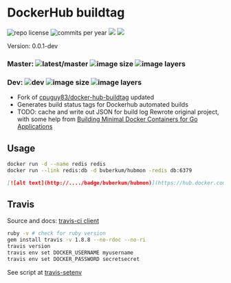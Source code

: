 # DockerHub buildtag
![repo license](https://img.shields.io/github/license/bvberkum/x-docker-hub-build-monitor.svg)
![commits per year](https://img.shields.io/github/commit-activity/y/bvberkum/x-docker-hub-build-monitor.svg)
![](https://img.shields.io/github/languages/code-size/bvberkum/x-docker-hub-build-monitor.svg)
![](https://img.shields.io/github/repo-size/bvberkum/x-docker-hub-build-monitor.svg)

Version: 0.0.1-dev
### Master: ![latest/master](https://img.shields.io/github/last-commit/bvberkum/x-docker-hub-build-monitor/master.svg) ![image size](https://img.shields.io/imagelayers/image-size/bvberkum/hubmon/latest.svg) ![image layers](https://img.shields.io/imagelayers/layers/bvberkum/hubmon/latest.svg)
### Dev: ![dev](https://img.shields.io/github/last-commit/bvberkum/x-docker-hub-build-monitor/dev.svg) ![image size](https://img.shields.io/imagelayers/image-size/bvberkum/hubmon/dev.svg) ![image layers](https://img.shields.io/imagelayers/layers/bvberkum/hubmon/dev.svg)
- Fork of [cpuguy83/docker-hub-buildtag](/cpuguy83/docker-hub-buildtag) updated
- Generates build status tags for Dockerhub automated builds
- TODO: cache and write out JSON for build log
Rewrote original project, with some help from [Building Minimal Docker Containers for Go Applications](https://blog.codeship.com/building-minimal-docker-containers-for-go-applications/)
## Usage
```bash
docker run -d --name redis redis
docker run --link redis:db -d bvberkum/hubmon -redis db:6379
```
```markdown
[![alt text](http://..../badge/bvberkum/hubmon)](https://hub.docker.com/r/bvberkum/hubmon)
```
## Travis
Source and docs: [travis-ci client](https://github.com/travis-ci/travis.rb)
```bash
ruby -v # check for ruby version
gem install travis -v 1.8.8 --no-rdoc --no-ri 
travis version
travis env set DOCKER_USERNAME myusername
travis env set DOCKER_PASSWORD secretsecret
```
See script at [travis-setenv](travis-setenv.sh)
